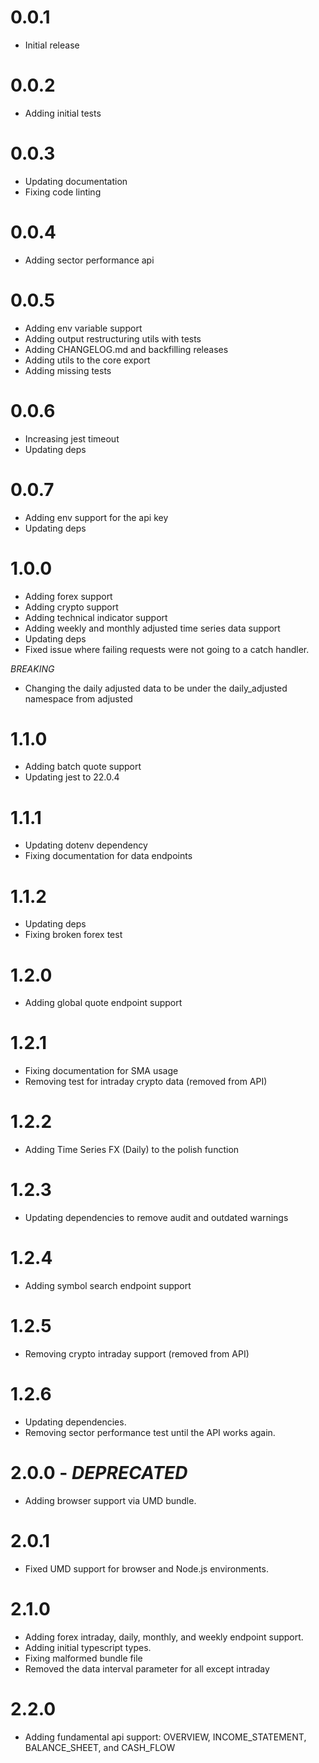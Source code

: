 # 0.0.1

- Initial release

# 0.0.2

- Adding initial tests

# 0.0.3

- Updating documentation
- Fixing code linting

# 0.0.4

- Adding sector performance api

# 0.0.5

- Adding env variable support
- Adding output restructuring utils with tests
- Adding CHANGELOG.md and backfilling releases
- Adding utils to the core export
- Adding missing tests

# 0.0.6

- Increasing jest timeout
- Updating deps

# 0.0.7

- Adding env support for the api key
- Updating deps

# 1.0.0

- Adding forex support
- Adding crypto support
- Adding technical indicator support
- Adding weekly and monthly adjusted time series data support
- Updating deps
- Fixed issue where failing requests were not going to a catch handler.

_BREAKING_

- Changing the daily adjusted data to be under the daily_adjusted namespace from
  adjusted

# 1.1.0

- Adding batch quote support
- Updating jest to 22.0.4

# 1.1.1

- Updating dotenv dependency
- Fixing documentation for data endpoints

# 1.1.2

- Updating deps
- Fixing broken forex test

# 1.2.0

- Adding global quote endpoint support

# 1.2.1

- Fixing documentation for SMA usage
- Removing test for intraday crypto data (removed from API)

# 1.2.2

- Adding Time Series FX (Daily) to the polish function

# 1.2.3

- Updating dependencies to remove audit and outdated warnings

# 1.2.4

- Adding symbol search endpoint support

# 1.2.5

- Removing crypto intraday support (removed from API)

# 1.2.6

- Updating dependencies.
- Removing sector performance test until the API works again.

# 2.0.0 - _DEPRECATED_

- Adding browser support via UMD bundle.

# 2.0.1

- Fixed UMD support for browser and Node.js environments.

# 2.1.0

- Adding forex intraday, daily, monthly, and weekly endpoint support.
- Adding initial typescript types.
- Fixing malformed bundle file
- Removed the data interval parameter for all except intraday

# 2.2.0

- Adding fundamental api support: OVERVIEW, INCOME_STATEMENT, BALANCE_SHEET, and CASH_FLOW
